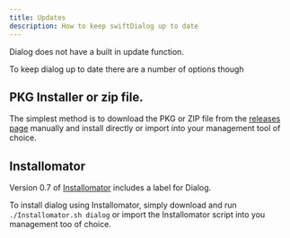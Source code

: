 ```yaml
---
title: Updates
description: How to keep swiftDialog up to date
---
```


Dialog does not have a built in update function.

To keep dialog up to date there are a number of options though

## PKG Installer or zip file.

The simplest method is to download the PKG or ZIP file from the [releases page](https://github.com/bartreardon/Dialog-public/releases) manually and install directly or import into your management tool of choice.

## Installomator

Version 0.7 of [Installomator](https://github.com/Installomator/Installomator) includes a label for Dialog.

To install dialog using Installomator, simply download and run `./Installomator.sh dialog` or import the Installomator script into you management too of choice.
